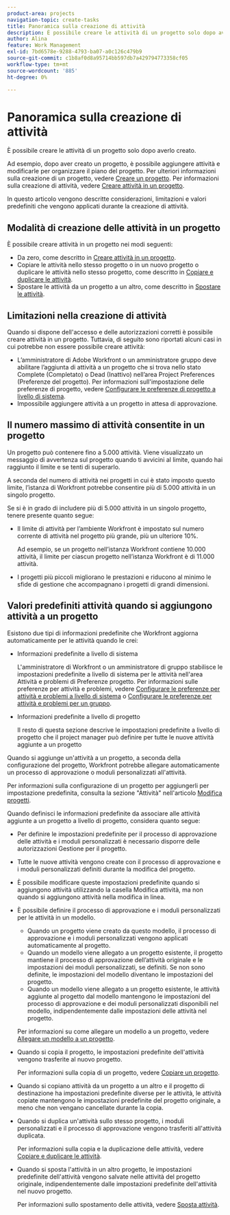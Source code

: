 ```yaml
---
product-area: projects
navigation-topic: create-tasks
title: Panoramica sulla creazione di attività
description: È possibile creare le attività di un progetto solo dopo averlo creato.
author: Alina
feature: Work Management
exl-id: 7bd6578e-9288-4793-ba07-a0c126c479b9
source-git-commit: c1b8af0d8a95714bb597db7a429794773358cf05
workflow-type: tm+mt
source-wordcount: '885'
ht-degree: 0%

---
```


# Panoramica sulla creazione di attività

È possibile creare le attività di un progetto solo dopo averlo creato.

Ad esempio, dopo aver creato un progetto, è possibile aggiungere attività e modificarle per organizzare il piano del progetto. Per ulteriori informazioni sulla creazione di un progetto, vedere [Creare un progetto](../../../manage-work/projects/create-projects/create-project.md). Per informazioni sulla creazione di attività, vedere [Creare attività in un progetto](../../../manage-work/tasks/create-tasks/create-tasks-in-project.md).

In questo articolo vengono descritte considerazioni, limitazioni e valori predefiniti che vengono applicati durante la creazione di attività.

## Modalità di creazione delle attività in un progetto

È possibile creare attività in un progetto nei modi seguenti:

* Da zero, come descritto in [Creare attività in un progetto](../../../manage-work/tasks/create-tasks/create-tasks-in-project.md).
* Copiare le attività nello stesso progetto o in un nuovo progetto o duplicare le attività nello stesso progetto, come descritto in [Copiare e duplicare le attività](../../../manage-work/tasks/manage-tasks/copy-and-duplicate-tasks.md).
* Spostare le attività da un progetto a un altro, come descritto in [Spostare le attività](../../../manage-work/tasks/manage-tasks/move-tasks.md).

## Limitazioni nella creazione di attività

Quando si dispone dell&#39;accesso e delle autorizzazioni corretti è possibile creare attività in un progetto. Tuttavia, di seguito sono riportati alcuni casi in cui potrebbe non essere possibile creare attività:

* L’amministratore di Adobe Workfront o un amministratore gruppo deve abilitare l’aggiunta di attività a un progetto che si trova nello stato Complete (Completato) o Dead (Inattivo) nell’area Project Preferences (Preferenze del progetto). Per informazioni sull&#39;impostazione delle preferenze di progetto, vedere [Configurare le preferenze di progetto a livello di sistema](../../../administration-and-setup/set-up-workfront/configure-system-defaults/set-project-preferences.md).
* Impossibile aggiungere attività a un progetto in attesa di approvazione.

## Il numero massimo di attività consentite in un progetto

Un progetto può contenere fino a 5.000 attività. Viene visualizzato un messaggio di avvertenza sul progetto quando ti avvicini al limite, quando hai raggiunto il limite e se tenti di superarlo.

A seconda del numero di attività nei progetti in cui è stato imposto questo limite, l’istanza di Workfront potrebbe consentire più di 5.000 attività in un singolo progetto.

Se si è in grado di includere più di 5.000 attività in un singolo progetto, tenere presente quanto segue:

* Il limite di attività per l’ambiente Workfront è impostato sul numero corrente di attività nel progetto più grande, più un ulteriore 10%.

  Ad esempio, se un progetto nell’istanza Workfront contiene 10.000 attività, il limite per ciascun progetto nell’istanza Workfront è di 11.000 attività.

* I progetti più piccoli migliorano le prestazioni e riducono al minimo le sfide di gestione che accompagnano i progetti di grandi dimensioni.

## Valori predefiniti attività quando si aggiungono attività a un progetto

Esistono due tipi di informazioni predefinite che Workfront aggiorna automaticamente per le attività quando le crei:

* Informazioni predefinite a livello di sistema

  L&#39;amministratore di Workfront o un amministratore di gruppo stabilisce le impostazioni predefinite a livello di sistema per le attività nell&#39;area Attività e problemi di Preferenze progetto. Per informazioni sulle preferenze per attività e problemi, vedere [Configurare le preferenze per attività e problemi a livello di sistema](../../../administration-and-setup/set-up-workfront/configure-system-defaults/set-task-issue-preferences.md) o [Configurare le preferenze per attività e problemi per un gruppo](../../../administration-and-setup/manage-groups/create-and-manage-groups/configure-task-issue-preferences-group.md).

* Informazioni predefinite a livello di progetto

  Il resto di questa sezione descrive le impostazioni predefinite a livello di progetto che il project manager può definire per tutte le nuove attività aggiunte a un progetto

Quando si aggiunge un&#39;attività a un progetto, a seconda della configurazione del progetto, Workfront potrebbe allegare automaticamente un processo di approvazione o moduli personalizzati all&#39;attività.

Per informazioni sulla configurazione di un progetto per aggiungerli per impostazione predefinita, consulta la sezione &quot;Attività&quot; nell&#39;articolo [Modifica progetti](../../../manage-work/projects/manage-projects/edit-projects.md).

Quando definisci le informazioni predefinite da associare alle attività aggiunte a un progetto a livello di progetto, considera quanto segue:

* Per definire le impostazioni predefinite per il processo di approvazione delle attività e i moduli personalizzati è necessario disporre delle autorizzazioni Gestione per il progetto.
* Tutte le nuove attività vengono create con il processo di approvazione e i moduli personalizzati definiti durante la modifica del progetto.
* È possibile modificare queste impostazioni predefinite quando si aggiungono attività utilizzando la casella Modifica attività, ma non quando si aggiungono attività nella modifica in linea.
* È possibile definire il processo di approvazione e i moduli personalizzati per le attività in un modello.

   * Quando un progetto viene creato da questo modello, il processo di approvazione e i moduli personalizzati vengono applicati automaticamente al progetto.
   * Quando un modello viene allegato a un progetto esistente, il progetto mantiene il processo di approvazione dell’attività originale e le impostazioni dei moduli personalizzati, se definiti. Se non sono definite, le impostazioni del modello diventano le impostazioni del progetto.
   * Quando un modello viene allegato a un progetto esistente, le attività aggiunte al progetto dal modello mantengono le impostazioni del processo di approvazione e dei moduli personalizzati disponibili nel modello, indipendentemente dalle impostazioni delle attività nel progetto.

  Per informazioni su come allegare un modello a un progetto, vedere [Allegare un modello a un progetto](../../../manage-work/projects/create-and-manage-templates/attach-template-to-project.md).

* Quando si copia il progetto, le impostazioni predefinite dell&#39;attività vengono trasferite al nuovo progetto.

  Per informazioni sulla copia di un progetto, vedere [Copiare un progetto](../../../manage-work/projects/manage-projects/copy-project.md).

* Quando si copiano attività da un progetto a un altro e il progetto di destinazione ha impostazioni predefinite diverse per le attività, le attività copiate mantengono le impostazioni predefinite del progetto originale, a meno che non vengano cancellate durante la copia.
* Quando si duplica un&#39;attività sullo stesso progetto, i moduli personalizzati e il processo di approvazione vengono trasferiti all&#39;attività duplicata.

  Per informazioni sulla copia e la duplicazione delle attività, vedere [Copiare e duplicare le attività](../../../manage-work/tasks/manage-tasks/copy-and-duplicate-tasks.md).

* Quando si sposta l&#39;attività in un altro progetto, le impostazioni predefinite dell&#39;attività vengono salvate nelle attività del progetto originale, indipendentemente dalle impostazioni predefinite dell&#39;attività nel nuovo progetto.

  Per informazioni sullo spostamento delle attività, vedere [Sposta attività](../../../manage-work/tasks/manage-tasks/move-tasks.md).
